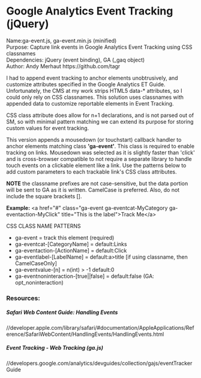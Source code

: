 Google Analytics Event Tracking (jQuery)
========================================

<p>
Name:ga-event.js, ga-event.min.js (minified)<br>
Purpose: Capture link events in Google Analytics Event Tracking using CSS classnames<br>
Dependencies: jQuery (event binding), GA (_gaq object)<br>
Author: Andy Merhaut https://github.com/tagr
</p>

<p>I had to append event tracking to anchor elements unobtrusively, and customize attributes specified in the 
Google Analytics ET Guide. Unfortunately, the CMS at my work strips HTML5 data-* attributes, so I could only 
rely on CSS classnames. This solution uses classnames with appended data to customize reportable elements in 
Event Tracking.</p>

<p>CSS class attribute does allow for n+1 declarations, and is not parsed out of SM, so with minimal pattern 
matching we can extend its purpose for storing custom values for event tracking.</p>

<p>This version appends a mousedown (or touchstart) callback handler to anchor elements matching class 
<b>'ga-event'</b>. This class is required to enable tracking on links. Mousedown was selected as it is slightly 
faster than 'click' and is cross-browser compatible to not require a separate library to handle touch 
events on a clickable element like a link. Use the patterns below to add custom parameters to each 
trackable link's CSS class attributes.</p>

<p><b>NOTE</b> the classname prefixes are not case-sensitive, but the data portion will be sent to GA as it is written. 
CamelCase is preferred. Also, do not include the square brackets [].</p>

<b>Example:</b> 
&lt;a href="#" class="ga-event ga-eventcat-MyCategory ga-eventaction-MyClick" title="This is the label"&gt;Track Me&lt;/a&gt;

CSS CLASS NAME PATTERNS
<ul>
<li>ga-event = track this element (required)</li>
<li>ga-eventcat-[CategoryName] = default:Links</li>
<li>ga-eventaction-[ActionName] = default:Click</li>
<li>ga-eventlabel-[LabelName] = default:a>title [if using classname, then CamelCaseOnly]</li>
<li>ga-eventvalue-[n] = n(int) > -1 default:0</li>
<li>ga-eventnoninteraction-[true||false] = default:false (GA: opt_noninteraction)</li>
</ul>


<h3>Resources:</h3>
<h5>Safari Web Content Guide: Handling Events</h5>
//developer.apple.com/library/safari/#documentation/AppleApplications/Reference/SafariWebContent/HandlingEvents/HandlingEvents.html

<h5>Event Tracking - Web Tracking (ga.js)</h5>
//developers.google.com/analytics/devguides/collection/gajs/eventTrackerGuide
